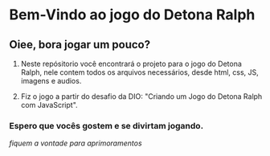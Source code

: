# Bem-Vindo ao jogo do Detona Ralph

## Oiee, bora jogar um pouco?

1. Neste repósitorio você encontrará o projeto para o jogo do Detona Ralph, nele contem todos os arquivos necessários, desde html, css, JS, imagens e audios.

 2. Fiz o jogo a partir do desafio da DIO: "Criando um Jogo do Detona Ralph com JavaScript".

 ### Espero que vocês gostem e se divirtam jogando.

 *fiquem a vontade para aprimoramentos*